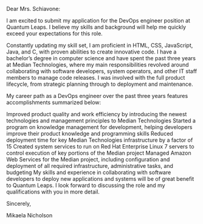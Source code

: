 Dear Mrs. Schiavone:

I am excited to submit my application for the DevOps engineer position at Quantum Leaps. I believe my skills and background will help me quickly exceed your expectations for this role.

Constantly updating my skill set, I am proficient in HTML, CSS, JavaScript, Java, and C, with proven abilities to create innovative code. I have a bachelor’s degree in computer science and have spent the past three years at Median Technologies, where my main responsibilities revolved around collaborating with software developers, system operators, and other IT staff members to manage code releases. I was involved with the full product lifecycle, from strategic planning through to deployment and maintenance.

My career path as a DevOps engineer over the past three years features accomplishments summarized below:

Improved product quality and work efficiency by introducing the newest technologies and management principles to Median Technologies
Started a program on knowledge management for development, helping developers improve their product knowledge and programming skills
Reduced deployment time for key Median Technologies infrastructure by a factor of 15
Created system services to run on Red Hat Enterprise Linux 7 servers to control execution of key portions of the Median project
Managed Amazon Web Services for the Median project, including configuration and deployment of all required infrastructure, administrative tasks, and budgeting
My skills and experience in collaborating with software developers to deploy new applications and systems will be of great benefit to Quantum Leaps. I look forward to discussing the role and my qualifications with you in more detail.

Sincerely,

Mikaela Nicholson